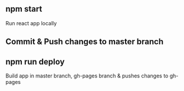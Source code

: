 ## npm start
Run react app locally
## Commit & Push changes to master branch
## npm run deploy
Build app in master branch, gh-pages branch & pushes changes to gh-pages
